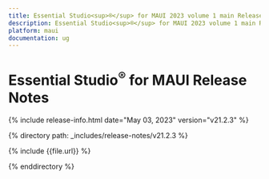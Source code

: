 ```yaml
---
title: Essential Studio<sup>®</sup> for MAUI 2023 volume 1 main Release Release Notes  
description: Essential Studio<sup>®</sup> for MAUI 2023 volume 1 main Release Release Notes  
platform: maui
documentation: ug
---
```


# Essential Studio<sup>®</sup> for MAUI Release Notes  

{% include release-info.html date="May 03, 2023"  version="v21.2.3" %} 

{% directory path: _includes/release-notes/v21.2.3 %}

{% include {{file.url}} %}

{% enddirectory %}

